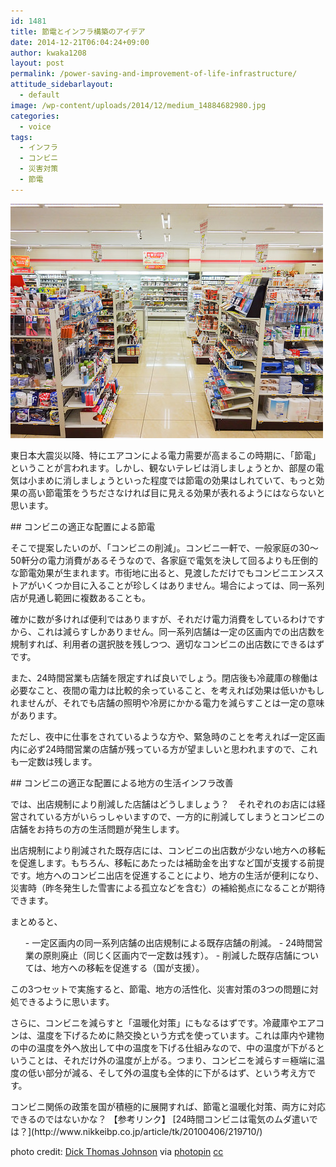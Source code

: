 ```yaml
---
id: 1481
title: 節電とインフラ構築のアイデア
date: 2014-12-21T06:04:24+09:00
author: kwaka1208
layout: post
permalink: /power-saving-and-improvement-of-life-infrastructure/
attitude_sidebarlayout:
  - default
image: /wp-content/uploads/2014/12/medium_14884682980.jpg
categories:
  - voice
tags:
  - インフラ
  - コンビニ
  - 災害対策
  - 節電
---
```

![convinience store](/assets/images/2014/12/medium_14884682980.jpg)
<p>
東日本大震災以降、特にエアコンによる電力需要が高まるこの時期に、「節電」ということが言われます。しかし、観ないテレビは消しましょうとか、部屋の電気は小まめに消しましょうといった程度では節電の効果はしれていて、もっと効果の高い節電策をうちださなければ目に見える効果が表れるようにはならないと思います。
</p>
## コンビニの適正な配置による節電
<p>
そこで提案したいのが、「コンビニの削減」。コンビニ一軒で、一般家庭の30〜50軒分の電力消費があるそうなので、各家庭で電気を決して回るよりも圧倒的な節電効果が生まれます。市街地に出ると、見渡しただけでもコンビニエンスストアがいくつか目に入ることが珍しくはありません。場合によっては、同一系列店が見通し範囲に複数あることも。
</p>
<p>
確かに数が多ければ便利ではありますが、それだけ電力消費をしているわけですから、これは減らすしかありません。同一系列店舗は一定の区画内での出店数を規制すれば、利用者の選択肢を残しつつ、適切なコンビニの出店数にできるはずです。
</p>
<p>
また、24時間営業も店舗を限定すれば良いでしょう。閉店後も冷蔵庫の稼働は必要なこと、夜間の電力は比較的余っていること、を考えれば効果は低いかもしれませんが、それでも店舗の照明や冷房にかかる電力を減らすことは一定の意味があります。
</p>
<p>
ただし、夜中に仕事をされているような方や、緊急時のことを考えれば一定区画内に必ず24時間営業の店舗が残っている方が望ましいと思われますので、これも一定数は残します。
</p>
## コンビニの適正な配置による地方の生活インフラ改善
<p>
では、出店規制により削減した店舗はどうしましょう？　それぞれのお店には経営されている方がいらっしゃいますので、一方的に削減してしまうとコンビニの店舗をお持ちの方の生活問題が発生します。
</p>
<p>
出店規制により削減された既存店には、コンビニの出店数が少ない地方への移転を促進します。もちろん、移転にあたったは補助金を出すなど国が支援する前提です。地方へのコンビニ出店を促進することにより、地方の生活が便利になり、災害時（昨冬発生した雪害による孤立などを含む）の補給拠点になることが期待できます。
</p>
<p>
まとめると、
<ol>
- 一定区画内の同一系列店舗の出店規制による既存店舗の削減。
- 24時間営業の原則廃止（同じく区画内で一定数は残す）。
- 削減した既存店舗については、地方への移転を促進する（国が支援）。
</ol>
この3つセットで実施すると、節電、地方の活性化、災害対策の3つの問題に対処できるように思います。
</p>
<p>
さらに、コンビニを減らすと「温暖化対策」にもなるはずです。冷蔵庫やエアコンは、温度を下げるために熱交換という方式を使っています。これは庫内や建物の中の温度を外へ放出して中の温度を下げる仕組みなので、中の温度が下がるということは、それだけ外の温度が上がる。つまり、コンビニを減らす＝極端に温度の低い部分が減る、そして外の温度も全体的に下がるはず、という考え方です。
</p>
<p>
コンビニ関係の政策を国が積極的に展開すれば、節電と温暖化対策、両方に対応できるのではないかな？
【参考リンク】
[24時間コンビニは電気のムダ遣いでは？](http://www.nikkeibp.co.jp/article/tk/20100406/219710/)
</p>

photo credit: [Dick Thomas Johnson](https://www.flickr.com/photos/31029865@N06/14884682980/) via [photopin](http://photopin.com) [cc](http://creativecommons.org/licenses/by/2.0/)